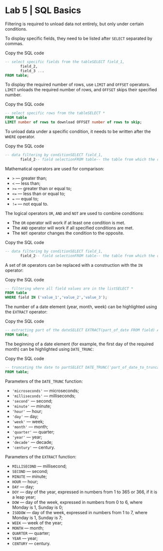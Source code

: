 # Lab 5 | SQL Basics 

Filtering is required to unload data not entirely, but only under certain conditions.

To display specific fields, they need to be listed after `SELECT` separated by commas.

Copy the SQL code

```sql
-- select specific fields from the tableSELECT field_1,
       field_2,
       field_3 ...
FROM table;

```

To display the required number of rows, use `LIMIT` and `OFFSET` operators. `LIMIT` unloads the required number of rows, and `OFFSET` skips their specified number.

Copy the SQL code

```sql
-- select specific rows from the tableSELECT *
FROM table
LIMIT number of rows to download OFFSET number of rows to skip;

```

To unload data under a specific condition, it needs to be written after the `WHERE` operator.

Copy the SQL code

```sql
-- data filtering by conditionSELECT field_1,
       field_2-- field selectionFROM table-- the table from which the data is unloadedWHERE condition;-- condition for data slice

```

Mathematical operators are used for comparison:

- `>` — greater than;
- `<` — less than;
- `>=` — greater than or equal to;
- `<=` — less than or equal to;
- `=` — equal to;
- `!=` — not equal to.

The logical operators `OR`, `AND` and `NOT` are used to combine conditions:

- The `OR` operator will work if at least one condition is met.
- The `AND` operator will work if all specified conditions are met.
- The `NOT` operator changes the condition to the opposite.

Copy the SQL code

```sql
-- data filtering by conditionSELECT field_1,
       field_2-- field selectionFROM table-- the table from which the data is unloadedWHERE condition_1 OR condition_2 AND NOT condition_3;-- conditions for data slice

```

A set of `OR` operators can be replaced with a construction with the `IN` operator:

Copy the SQL code

```sql
-- filtering where all field values are in the listSELECT *
FROM table
WHERE field IN ('value_1','value_2','value_3');

```

The number of a date element (year, month, week) can be highlighted using the `EXTRACT` operator:

Copy the SQL code

```sql
-- extracting part of the dateSELECT EXTRACT(part_of_date FROM field) AS new_field_with_date
FROM table;

```

The beginning of a date element (for example, the first day of the required month) can be highlighted using `DATE_TRUNC`:

Copy the SQL code

```sql
-- truncating the date to partSELECT DATE_TRUNC('part_of_date_to_truncate', field) AS new_field_with_date
FROM table;

```

Parameters of the `DATE_TRUNC` function:

- `'microseconds'` — microseconds;
- `'milliseconds'` — milliseconds;
- `'second'` — second;
- `'minute'` — minute;
- `'hour'` — hour;
- `'day'` — day;
- `'week'` — week;
- `'month'` — month;
- `'quarter'` — quarter;
- `'year'` — year;
- `'decade'` — decade;
- `'century'` — century.

Parameters of the `EXTRACT` function:

- `MILLISECOND` — millisecond;
- `SECOND` — second;
- `MINUTE` — minute;
- `HOUR` — hour;
- `DAY` — day;
- `DOY` — day of the year, expressed
in numbers from 1 to 365 or 366, if
it is a leap year;
- `DOW` — day of the week, expressed
in numbers from 0 to 6, where Monday
is 1, Sunday is 0;
- `ISODOW` — day of the week,
expressed in numbers from 1 to 7, where
Monday is 1, Sunday is
7;
- `WEEK` — week of the year;
- `MONTH` — month;
- `QUARTER` — quarter;
- `YEAR` — year;
- `CENTURY` — century.
